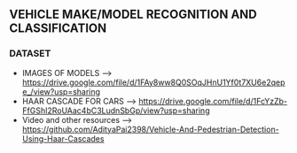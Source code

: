## VEHICLE MAKE/MODEL RECOGNITION AND CLASSIFICATION 

### DATASET
* IMAGES OF MODELS --> https://drive.google.com/file/d/1FAy8ww8Q0SOqJHnU1Yf0t7XU6e2qepe_/view?usp=sharing
* HAAR CASCADE FOR CARS --> https://drive.google.com/file/d/1FcYzZb-FfGShI2RoUAac4bC3LudnSbGp/view?usp=sharing
* Video and other resources --> https://github.com/AdityaPai2398/Vehicle-And-Pedestrian-Detection-Using-Haar-Cascades
